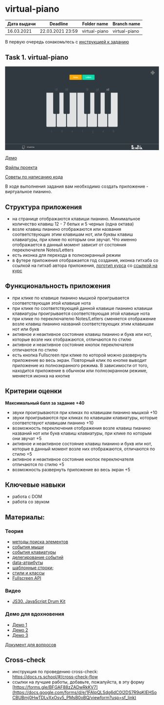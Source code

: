 # virtual-piano

| Дата выдачи | Deadline         | Folder name   | Branch name   |
| ------------| ---------------- | ------------- | ------------- |
| 16.03.2021  | 22.03.2021 23:59 | virtual-piano | virtual-piano |

В первую очередь ознакомьтесь с [инструкцией к заданию](js-projects.md) 

## Task 1. virtual-piano

![screenshot](images/virtual-piano.png)

[Демо](https://rolling-scopes-school.github.io/stage1-tasks/virtual-piano/)

[Файлы проекта](https://github.com/rolling-scopes-school/stage1-tasks/tree/virtual-piano/virtual-piano)

[Советы по написанию кода](https://github.com/rolling-scopes-school/stage1-tasks/wiki/virtual-piano)

В ходе выполнения задания вам необходимо создать приложение - виртуальное пианино. 

## Структура приложения
- на странице отображаются клавиши пианино. Минимальное количество клавиш 12 - 7 белых и 5 черных (одна октава)
- возле клавиш пианино отображаются или названия соответствующих этим клавишам нот, или буквы клавиш клавиатуры, при клике по которым они звучат. Что именно отображается в данный момент зависит от состояния переключателя Notes/Letters
- есть иконка для перехода в полноэкранный режим
- в футере приложения отображается год создания, иконка гитхаба со ссылкой на гитхаб автора приложения, [логотип курса](https://rs.school/images/rs_school_js.svg) со [ссылкой на курс](https://rs.school/js/)

## Функциональность приложения
- при клике по клавише пианино мышкой проигрывается соответствующая этой клавише нота
- при клике по соответствующей данной клавише пианино клавиши клавиатуры проигрывается соответствующая этой клавише нота
- при клике по переключателю Notes/Letters сменяется отображение возле клавиш пианино названий соответствующих этим клавишам нот или букв
- активное и неактивное состояние клавиш пианино и букв или нот, которые возле них отображаются, отличаются по стилю
- активное и неактивное состояние кнопок переключателя отличаются по стилю
- есть кнопка Fullscreen при клике по которой можно развернуть приложение во весь экран. Повторный клик по кнопке выводит приложение из полноэкранного режима. В зависимости от того, находится приложение в обычном или полноэкранном режиме, меняется иконка на кнопке

## Критерии оценки

**Максимальный балл за задание +40**
- звуки проигрываются при кликах по клавишам пианино мышкой +10
- звуки проигрываются при кликах по клавишам клавиатуры, которые соответствуют клавишам пианино +10
- возможность переключения отображения возле клавиш пианино названий нот или букв клавиш клавиатуры, при клике по которым они звучат +5
- активное и неактивное состояние клавиш пианино и букв или нот, которые в данный момент возле них отображаются, отличаются по стилю +5
- активное и неактивное состояние кнопок переключателя отличаются по стилю +5
- возможность развернуть приложение во весь экран +5

## Ключевые навыки
- работа с DOM
- работа со звуком

## Материалы:

### Теория
- [методы поиска элементов](https://learn.javascript.ru/searching-elements-dom)
- [события мыши](https://learn.javascript.ru/mouse-events-basics) 
- [события клавиатуры](https://learn.javascript.ru/keyboard-events)
- [делегирование событий](https://learn.javascript.ru/event-delegation)
- [data-атрибуты](https://learn.javascript.ru/dom-attributes-and-properties#nestandartnye-atributy-dataset)
- [шаблонные строки](https://developer.mozilla.org/ru/docs/Web/JavaScript/Reference/template_strings);
- [стили и классы](https://learn.javascript.ru/styles-and-classes)
- [Fullscreen API](https://developer.mozilla.org/ru/docs/DOM/Using_fullscreen_mode)

### Видео
- [JS30. JavaScript Drum Kit](https://youtu.be/VuN8qwZoego)

### Демо для вдохновения
- [Демо 1](https://jliza.ru/assets/piano2/)
- [Демо 2](https://www.onlinepianist.com/virtual-piano)
- [Демо 3](https://virtualpiano.net/)

[Документ для вопросов](https://docs.google.com/spreadsheets/d/1dMDLBC4-1XPaVMehZB6DqetToXZhq4x0PiZtj-jvLRc/edit#gid=1972614983)

## Cross-check
- инструкция по проведению cross-check: https://docs.rs.school/#/cross-check-flow
- ссылки на лучшие работы, добавьте, пожалуйста, в эту форму [https://forms.gle/BFGAF88zZADwRkKV7](https://docs.google.com/forms/d/e/1FAIpQLSdg6dC0I2DS7R9qKIEHSoCBUBmj0HwTDLvXxOsv5_PMsB0oBQ/viewform?usp=sf_link)
